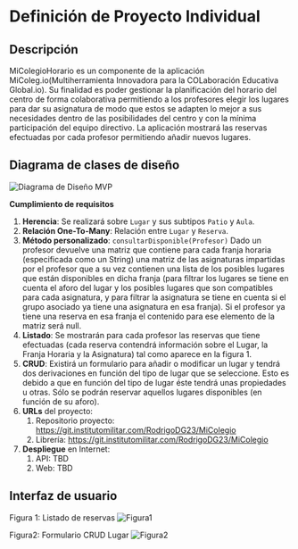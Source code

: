 # Definición de Proyecto Individual

## Descripción
MiColegioHorario es un componente de la aplicación MiColeg.io(Multiherramienta Innovadora para la COLaboración Educativa Global.io). Su finalidad es poder gestionar la planificación del horario del centro de forma colaborativa permitiendo a los profesores elegir los lugares para dar su asignatura de modo que estos se adapten lo mejor a sus necesidades dentro de las posibilidades del centro y con la mínima participación del equipo directivo.
La aplicación mostrará las reservas efectuadas por cada profesor permitiendo añadir nuevos lugares. 

## Diagrama de clases de diseño
![Diagrama de Diseño MVP](https://git.institutomilitar.com/RodrigoDG23/MiColegio/-/wikis/miColegioDiagramaClasesSimplificado.jpg)

**Cumplimiento de requisitos**

1. **Herencia**: Se realizará sobre `Lugar` y sus subtipos `Patio` y `Aula`.
2. **Relación One-To-Many**: Relación entre `Lugar` y `Reserva`.
3. **Método personalizado**: `consultarDisponible(Profesor)` Dado un profesor devuelve una matriz que contiene para cada franja horaria (especificada como un String) una matriz de las asignaturas impartidas por el profesor que a su vez contienen una lista de los posibles lugares que están disponibles en dicha franja (para filtrar los lugares se tiene en cuenta el aforo del lugar y los posibles lugares que son compatibles para cada asignatura, y para filtrar la asignatura se tiene en cuenta si el grupo asociado ya tiene una asignatura en esa franja). Si el profesor ya tiene una reserva en esa franja el contenido para ese elemento de la matriz será null.
4. **Listado**: Se mostrarán para cada profesor las reservas que tiene efectuadas (cada reserva contendrá información sobre el Lugar, la Franja Horaria y la Asignatura) tal como aparece en la figura 1.
5. **CRUD**: Existirá un formulario para añadir o modificar un lugar y tendrá dos derivaciones en función del tipo de lugar que se seleccione. Esto es debido a que en función del tipo de lugar éste tendrá unas propiedades u otras. Sólo se podrán reservar aquellos lugares disponibles (en función de su aforo).
6. **URLs** del proyecto:
   1. Repositorio proyecto: https://git.institutomilitar.com/RodrigoDG23/MiColegio
   2. Librería: https://git.institutomilitar.com/RodrigoDG23/MiColegio
7. **Despliegue** en Internet:
   1. API: TBD
   2. Web: TBD

## Interfaz de usuario
Figura 1: Listado de reservas
![Figura1](https://git.institutomilitar.com/RodrigoDG23/MiColegio/-/wikis/InterfazGrafica/Simplificado/horarioSimplificado.jpg)

Figura2: Formulario CRUD Lugar
![Figura2](https://git.institutomilitar.com/RodrigoDG23/MiColegio/-/wikis/InterfazGrafica/Simplificado/insertarLugarSimplificado.jpg)


